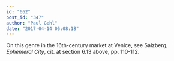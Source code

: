 ```yaml
---
id: "662"
post_id: "347"
author: "Paul Gehl"
date: "2017-04-14 06:08:18"
---
```

On this genre in the 16th-century market at Venice, see Salzberg, <em>Ephemeral City</em>, cit. at section 6.13 above, pp. 110-112.
